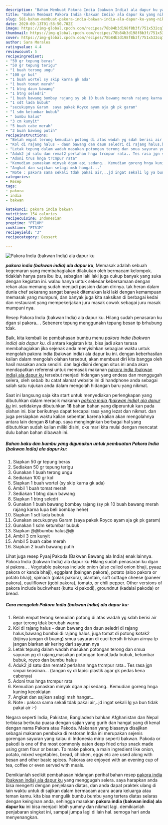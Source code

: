 ```yaml
---
description: "Bahan Membuat Pakora India (bakwan India) ala dapur ku yang nikmat"
title: "Bahan Membuat Pakora India (bakwan India) ala dapur ku yang nikmat"
slug: 581-bahan-membuat-pakora-india-bakwan-india-ala-dapur-ku-yang-nikmat
date: 2020-09-13T01:58:50.702Z
image: https://img-global.cpcdn.com/recipes/78b84b3d198f8b3f/751x532cq70/pakora-india-bakwan-india-ala-dapur-ku-foto-resep-utama.jpg
thumbnail: https://img-global.cpcdn.com/recipes/78b84b3d198f8b3f/751x532cq70/pakora-india-bakwan-india-ala-dapur-ku-foto-resep-utama.jpg
cover: https://img-global.cpcdn.com/recipes/78b84b3d198f8b3f/751x532cq70/pakora-india-bakwan-india-ala-dapur-ku-foto-resep-utama.jpg
author: Sara Morales
ratingvalue: 4.4
reviewcount: 5
recipeingredient:
- "50 gr tepung beras"
- "50 gr tepung terigu"
- "1 buah terong ungu"
- "100 gr kol"
- "1 buah wortel sy skip karna gk ada"
- "1 buah tomat merah"
- "1 btng daun bawang"
- "1 btng seledri"
- "1 buah bawang bombay rajang sy pk 10 buah bawang merah rajang karna lupa beli bombay hehe"
- "1 sdt lada bubuk"
- "secukupnya Garam  saya pakek Royco ayam aja gk pk garam"
- "1 sdm ketumbar bubuk"
- " bumbu halus"
- "3 cm kunyit"
- "5 buah cabe merah"
- "2 buah bawang putih"
recipeinstructions:
- "Belah empat terong kemudian potong di atas wadah yg sdah berisi air agar terong tdak berubah warna"
- "Kol di rajang halus - daun bawang dan daun seledri di rajang halus,bawang bombai di rajang halus, juga tomat di potong kotak2 (bijinya jangan di buang) smua sayuran di cuci bersih tiriskan airnya tp jangan biarkan air kering dari sayuran nya"
- "Letak tepung dalam wadah masukan potongan terong dan smua sayuran yg di rajang,masukan potongan tomat,lada bubuk, ketumbar bubuk, royco dan bumbu halus"
- "Aduk2 jd satu dan remat2 perlahan hnga trcmpur rata.. Tes rasa jgn smpai keasinan... (tangan sy di lapisi plastik agar gk pedas kena cabenya)"
- "Adoni trus hnga trcmpur rata"
- "Kemudian panaskan minyak dgan api sedang.. Kemudian goreng hnga kuning kecoklatan"
- "Angkat dan sajikan selagi msh hangat..."
- "Note : pakora sama sekali tdak pakai air,..jd ingat sekali lg ya bun tidak pakai air :-)"
categories:
- Resep
tags:
- pakora
- india
- bakwan

katakunci: pakora india bakwan 
nutrition: 154 calories
recipecuisine: Indonesian
preptime: "PT10M"
cooktime: "PT51M"
recipeyield: "3"
recipecategory: Dessert

---
```



![Pakora India (bakwan India) ala dapur ku](https://img-global.cpcdn.com/recipes/78b84b3d198f8b3f/751x532cq70/pakora-india-bakwan-india-ala-dapur-ku-foto-resep-utama.jpg)

<b><i>pakora india (bakwan india) ala dapur ku</i></b>, Memasak adalah sebuah kegemaran yang membahagiakan dilakukan oleh bermacam kelompok. tidaklah hanya para ibu ibu, sebagian laki laki juga cukup banyak yang suka dengan kegiatan ini. walau hanya untuk sekedar kebersamaan dengan rekan atau memang sudah menjadi passion dalam dirinya. tak heran dalam dunia chef sekarang sangat banyak ditemukan laki laki dengan kemampuan memasak yang mumpuni, dan banyak juga kita saksikan di berbagai kedai dan restaurant yang mempekerjakan juru masak cowok sebagai juru masak mumpuni nya.

Resep Pakora India (bakwan India) ala dapur ku. Hilang sudah penasaran ku dgan si pakora.. . Sebenerx tepung menggunakn tepung besan tp brhubung tdak.

Baik, kita kembali ke pembahasan bumbu menu <i>pakora india (bakwan india) ala dapur ku</i>. di antara kegiatan kita, bisa jadi akan terasa membahagiakan jika sejenak anda menyisihkan sebagian waktu untuk mengolah pakora india (bakwan india) ala dapur ku ini. dengan keberhasilan kalian dalam mengolah olahan tersebut, akan membuat diri kita bangga oleh hasil masakan anda sendiri. dan lagi disini dengan situs ini anda akan mendapatkan referensi untuk memasak makanan <u>pakora india (bakwan india) ala dapur ku</u> tersebut menjadi hidangan yang endess dan menggugah selera, oleh sebab itu catat alamat website ini di handphone anda sebagai salah satu rujukan anda dalam mengolah hidangan baru yang nikmat.


Saat ini langsung saja kita start untuk menyediakan perlengkapan yang dibutuhkan dalam meracik makanan <u><i>pakora india (bakwan india) ala dapur ku</i></u> ini. setidaknya dibutuhkan <b>16</b> bahan bahan yang diperuntuk kan pada olahan ini. biar berikutnya dapat tercapai rasa yang lezat dan nikmat. dan juga persiapkan waktu kalian sebentar, karena kalian akan mengolahnya antara lain dengan <b>8</b> tahap. saya menginginkan berbagai hal yang dibutuhkan sudah kalian miliki disini, oke mari kita mulai dengan mencatat dulu bahan bahan dibawah ini.

<!--inarticleads1-->

##### Bahan baku dan bumbu yang digunakan untuk pembuatan Pakora India (bakwan India) ala dapur ku:

1. Siapkan 50 gr tepung beras
1. Sediakan 50 gr tepung terigu
1. Gunakan 1 buah terong ungu
1. Sediakan 100 gr kol
1. Siapkan 1 buah wortel (sy skip karna gk ada)
1. Ambil 1 buah tomat merah
1. Sediakan 1 btng daun bawang
1. Siapkan 1 btng seledri
1. Gunakan 1 buah bawang bombay rajang (sy pk 10 buah bawang merah rajang karna lupa beli bombay hehe)
1. Siapkan 1 sdt lada bubuk
1. Gunakan secukupnya Garam  (saya pakek Royco ayam aja gk pk garam)
1. Gunakan 1 sdm ketumbar bubuk
1. Siapkan  @@bumbu halus@@
1. Ambil 3 cm kunyit
1. Ambil 5 buah cabe merah
1. Siapkan 2 buah bawang putih


Lihat juga resep Pyaaj Pakoda (Bakwan Bawang ala India) enak lainnya. Pakora India (bakwan India) ala dapur ku Hilang sudah penasaran ku dgan si pakora.. . Vegetable pakoras include onion (also called onion bhaji, pyaaz pakora or kanda bhaji), eggplant (baingan pakora), potato (aloo pakora or potato bhaji), spinach (palak pakora), plantain, soft cottage cheese (paneer pakora), cauliflower (gobi pakora), tomato, or chili pepper. Other versions of pakora include buckwheat (kuttu ki pakodi), groundnut (kadalai pakoda) or bread. 

<!--inarticleads2-->

##### Cara mengolah Pakora India (bakwan India) ala dapur ku:

1. Belah empat terong kemudian potong di atas wadah yg sdah berisi air agar terong tdak berubah warna
1. Kol di rajang halus - daun bawang dan daun seledri di rajang halus,bawang bombai di rajang halus, juga tomat di potong kotak2 (bijinya jangan di buang) smua sayuran di cuci bersih tiriskan airnya tp jangan biarkan air kering dari sayuran nya
1. Letak tepung dalam wadah masukan potongan terong dan smua sayuran yg di rajang,masukan potongan tomat,lada bubuk, ketumbar bubuk, royco dan bumbu halus
1. Aduk2 jd satu dan remat2 perlahan hnga trcmpur rata.. Tes rasa jgn smpai keasinan... (tangan sy di lapisi plastik agar gk pedas kena cabenya)
1. Adoni trus hnga trcmpur rata
1. Kemudian panaskan minyak dgan api sedang.. Kemudian goreng hnga kuning kecoklatan
1. Angkat dan sajikan selagi msh hangat...
1. Note : pakora sama sekali tdak pakai air,..jd ingat sekali lg ya bun tidak pakai air :-)


Negara seperti India, Pakistan, Bangladesh bahkan Afghanistan dan Nepal terbiasa berbuka puasa dengan sajian yang gurih dan hangat yang di kenal dengan nama Pakora atau Pakoda. Makanan yang biasanya disajikan sebagai makanan pembuka di restoran India ini merupakan sejenis gorengan sayuran yang kalau di Indonesia mirip seperti bakwan. Pakoda or pakodi is one of the most commonly eaten deep fried crisp snack made using gram flour or besan. To make pakora, a main ingredient like onion, potato, mixed vegetables, bread, chicken, eggs etc are used along with besan and other basic spices. Pakoras are enjoyed with an evening cup of tea, coffee or even served with meals. 

Demikianlah sedikit pembahasan hidangan perihal bahan resep <u>pakora india (bakwan india) ala dapur ku</u> yang menggugah selera. saya harapkan anda bisa mengerti dengan penjelasan diatas, dan anda dapat praktek ulang di lain waktu untuk di sajikan dalam bermacam acara acara keluarga atau teman kamu. kita bisa mengulik bumbu bumbu yang tertera diatas selaras dengan keinginan anda, sehingga masakan <b>pakora india (bakwan india) ala dapur ku</b> ini bisa menjadi lebih yummy dan nikmat lagi. demikianlah penjabaran singkat ini, sampai jumpa lagi di lain hal. semoga hari anda menyenangkan.
